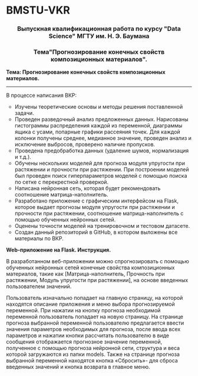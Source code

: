 # BMSTU-VKR
<h3 align="center">Выпускная квалификационная работа по курсу "Data Science" МГТУ им. Н. Э. Баумана </h3>
<h3 align="center">  Тема"Прогнозирование конечных свойств композиционных материалов".</h3>

<strong>Тема: Прогнозирование конечных свойств композиционных материалов.</strong>
***
<p>В процессе написания ВКР:
<ul type='circle'>
  <li>Изучены теоретические основы и методы решения поставленной задачи.</li>
  <li>Проведен разведочный анализ предложенных данных. Нарисованы гистограммы распределения каждой из переменной, диаграммы ящика с усами, попарные графики   рассеяния точек. Для каждой колонки получены среднее, медианное значение, проведен анализ и исключение выбросов, проверено наличие пропусков.</li>
  <li>Проведена предобработка данных (удаление шумов, нормализация и т.д.).</li>
  <li>Обучены нескольких моделей для прогноза модуля упругости при растяжении и прочности при растяжении. При построении моделей был проведен поиск гиперпараметров моделей с помощью поиска по сетке с перекрестной проверкой.</li>
  <li>Написана нейронная сеть, которая будет рекомендовать соотношение матрица-наполнитель.</li>
  <li>Разработано приложение с графическим интерфейсом на Flask, которое выдает прогнозы модуля упругости при растяжении и прочности при растяжении, соотношение матрица-наполнитель с помощью обученных нейронных сетей.</li>
  <li>Оценены точности моделей на тренировочном и тестовом датасете.</li>
  <li>Создан данный репозиторий в GitHub, в котором выложены все материалы по ВКР.</li>
</ul>
</p>
<strong> Web-приложение на Flask. Инструкция.</strong>
<p>В разработанном веб-приложении можно спрогнозировать с помощью обученных нейронных сетей конечные свойства композиционных материалов, такие как [Матрица-наполнитель, Прочность при растяжении, Модуль упругости при растяжении], на основе введенных пользователем значений.</p>
<p>Пользователь изначально попадает на главную страницу, на которой находятся описание приложения и меню выбора прогнозируемой переменной. При нажатии на кнопку прогноза необходимой переменной пользователь попадает на новую страницу. На странице прогноза выбранной переменной пользователю предлагается ввести значения параметров необходимых для прогноза, после ввода всех параметров и нажатии кнопки рассчитать пользователю в виде сообщения отображается прогнозное значение переменной, полученное с помощью прогноза нейронной сети, структура и веса которой загружаются из папки models. Также на странице прогноза выбранной переменной находятся кнопка «Сбросить»- для сброса введенных значений и кнопка возврата в главное меню.</p>
